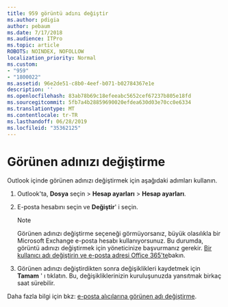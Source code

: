 ```yaml
---
title: 959 görüntü adını değiştir
ms.author: pdigia
author: pebaum
ms.date: 7/17/2018
ms.audience: ITPro
ms.topic: article
ROBOTS: NOINDEX, NOFOLLOW
localization_priority: Normal
ms.custom:
- "959"
- "1800022"
ms.assetid: 96e2de51-c8b0-4eef-b071-b02784367e1e
description: ''
ms.openlocfilehash: 83ab78b69c18efeeabc5652cef67237b805e18fd
ms.sourcegitcommit: 5fb7a4b28859690020efdea630d03e70cc0e6334
ms.translationtype: MT
ms.contentlocale: tr-TR
ms.lasthandoff: 06/28/2019
ms.locfileid: "35362125"
---
```

# <a name="change-your-display-name"></a>Görünen adınızı değiştirme
  
Outlook içinde görünen adınızı değiştirmek için aşağıdaki adımları kullanın.
  
1. Outlook'ta, **Dosya** seçin \> **Hesap ayarları** \> **Hesap ayarları**.

2. E-posta hesabını seçin ve **Değiştir**' i seçin.

    > [!NOTE]
    > Görünen adınızı değiştirme seçeneği görmüyorsanız, büyük olasılıkla bir Microsoft Exchange e-posta hesabı kullanıyorsunuz. Bu durumda, görüntü adınızı değiştirmek için yöneticinize başvurmanız gerekir. [Bir kullanıcı adı değiştirin ve e-posta adresi Office 365'te](https://support.office.com/article/fb5ac074-e203-4e1f-9843-b9d1a3e03297.aspx)bakın.
  
3. Görünen adınızı değiştirdikten sonra değişiklikleri kaydetmek için **Tamam** ' ı tıklatın. Bu, değişikliklerinizin kuruluşunuzda yansıtmak birkaç saat sürebilir.

Daha fazla bilgi için bkz: [e-posta alıcılarına görünen adı değiştirme](https://support.office.com/article/2b53331a-ba2a-4803-88dc-ac9fe376c8a9.aspx).
  